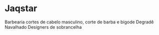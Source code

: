 # Jaqstar
Barbearia cortes de cabelo masculino, corte de barba e bigode
Degradê
Navalhado 
Designers de sobrancelha 
